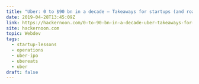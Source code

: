 ```yaml
---
title: "Uber: 0 to $90 bn in a decade — Takeaways for startups (and roadblocks ahead for Uber)"
date: 2019-04-28T13:45:09Z
link: https://hackernoon.com/0-to-90-bn-in-a-decade-uber-takeaways-for-startups-and-roadblocks-ahead-for-uber-b17c3bee2a3f?source=rss----3a8144eabfe3---4
site: hackernoon.com
topic: Webdev
tags:
  - startup-lessons
  - operations
  - uber-ipo
  - ubereats
  - uber
draft: false
---
```

